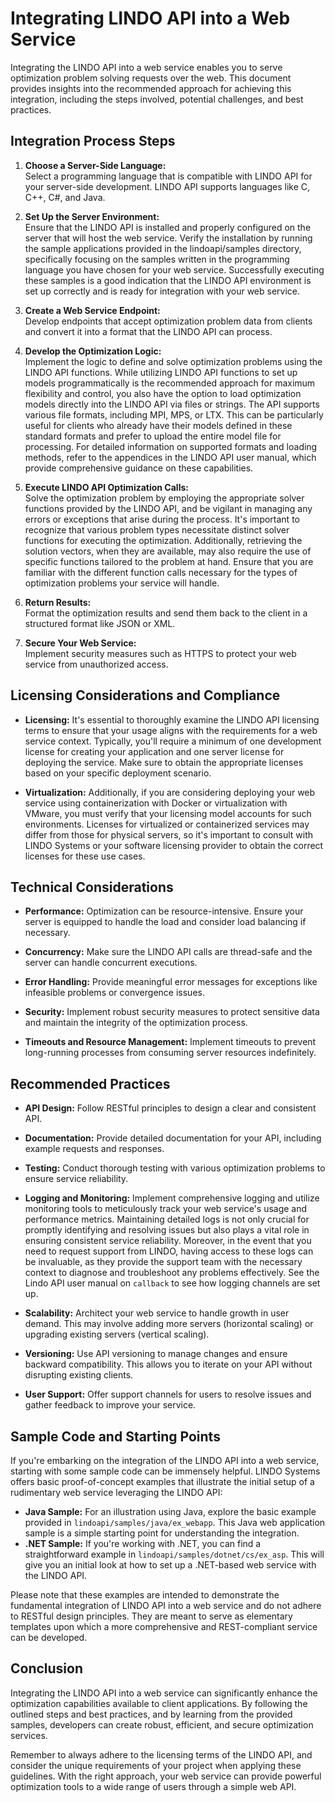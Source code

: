 # Integrating LINDO API into a Web Service

Integrating the LINDO API into a web service enables you to serve optimization problem solving requests over the web. This document provides insights into the recommended approach for achieving this integration, including the steps involved, potential challenges, and best practices.

## Integration Process Steps

1. **Choose a Server-Side Language:**  
   Select a programming language that is compatible with LINDO API for your server-side development. LINDO API supports languages like C, C++, C#, and Java.

2. **Set Up the Server Environment:**  
   Ensure that the LINDO API is installed and properly configured on the server that will host the web service. Verify the installation by running the sample applications provided in the lindoapi/samples directory, specifically focusing on the samples written in the programming language you have chosen for your web service. Successfully executing these samples is a good indication that the LINDO API environment is set up correctly and is ready for integration with your web service.

3. **Create a Web Service Endpoint:**  
   Develop endpoints that accept optimization problem data from clients and convert it into a format that the LINDO API can process.

4. **Develop the Optimization Logic:**  
   Implement the logic to define and solve optimization problems using the LINDO API functions. While utilizing LINDO API functions to set up models programmatically is the recommended approach for maximum flexibility and control, you also have the option to load optimization models directly into the LINDO API via files or strings. The API supports various file formats, including MPI, MPS, or LTX. This can be particularly useful for clients who already have their models defined in these standard formats and prefer to upload the entire model file for processing. For detailed information on supported formats and loading methods, refer to the appendices in the LINDO API user manual, which provide comprehensive guidance on these capabilities.

5. **Execute LINDO API Optimization Calls:**  
   Solve the optimization problem by employing the appropriate solver functions provided by the LINDO API, and be vigilant in managing any errors or exceptions that arise during the process. It's important to recognize that various problem types necessitate distinct solver functions for executing the optimization. Additionally, retrieving the solution vectors, when they are available, may also require the use of specific functions tailored to the problem at hand. Ensure that you are familiar with the different function calls necessary for the types of optimization problems your service will handle.

6. **Return Results:**  
   Format the optimization results and send them back to the client in a structured format like JSON or XML.

7. **Secure Your Web Service:**  
   Implement security measures such as HTTPS to protect your web service from unauthorized access.
   
## Licensing Considerations and Compliance

- **Licensing:** It's essential to thoroughly examine the LINDO API licensing terms to ensure that your usage aligns with the requirements for a web service context. Typically, you'll require a minimum of one development license for creating your application and one server license for deploying the service. Make sure to obtain the appropriate licenses based on your specific deployment scenario. 

- **Virtualization:** Additionally, if you are considering deploying your web service using containerization with Docker or virtualization with VMware, you must verify that your licensing model accounts for such environments. Licenses for virtualized or containerized services may differ from those for physical servers, so it's important to consult with LINDO Systems or your software licensing provider to obtain the correct licenses for these use cases.

## Technical Considerations

- **Performance:** Optimization can be resource-intensive. Ensure your server is equipped to handle the load and consider load balancing if necessary.

- **Concurrency:** Make sure the LINDO API calls are thread-safe and the server can handle concurrent executions.

- **Error Handling:** Provide meaningful error messages for exceptions like infeasible problems or convergence issues.

- **Security:** Implement robust security measures to protect sensitive data and maintain the integrity of the optimization process.

- **Timeouts and Resource Management:** Implement timeouts to prevent long-running processes from consuming server resources indefinitely.

## Recommended Practices

- **API Design:** Follow RESTful principles to design a clear and consistent API.

- **Documentation:** Provide detailed documentation for your API, including example requests and responses.

- **Testing:** Conduct thorough testing with various optimization problems to ensure service reliability.

- **Logging and Monitoring:** Implement comprehensive logging and utilize monitoring tools to meticulously track your web service's usage and performance metrics. Maintaining detailed logs is not only crucial for promptly identifying and resolving issues but also plays a vital role in ensuring consistent service reliability. Moreover, in the event that you need to request support from LINDO, having access to these logs can be invaluable, as they provide the support team with the necessary context to diagnose and troubleshoot any problems effectively. See the Lindo API user manual on `callback` to see how logging channels are set up.

- **Scalability:** Architect your web service to handle growth in user demand. This may involve adding more servers (horizontal scaling) or upgrading existing servers (vertical scaling).

- **Versioning:** Use API versioning to manage changes and ensure backward compatibility. This allows you to iterate on your API without disrupting existing clients.

- **User Support:** Offer support channels for users to resolve issues and gather feedback to improve your service.

## Sample Code and Starting Points

If you're embarking on the integration of the LINDO API into a web service, starting with some sample code can be immensely helpful. LINDO Systems offers basic proof-of-concept examples that illustrate the initial setup of a rudimentary web service leveraging the LINDO API:

- **Java Sample:** For an illustration using Java, explore the basic example provided in `lindoapi/samples/java/ex_webapp`. This Java web application sample is a simple starting point for understanding the integration.
- **.NET Sample:** If you're working with .NET, you can find a straightforward example in `lindoapi/samples/dotnet/cs/ex_asp`. This will give you an initial look at how to set up a .NET-based web service with the LINDO API.

Please note that these examples are intended to demonstrate the fundamental integration of LINDO API into a web service and do not adhere to RESTful design principles. They are meant to serve as elementary templates upon which a more comprehensive and REST-compliant service can be developed.

## Conclusion

Integrating the LINDO API into a web service can significantly enhance the optimization capabilities available to client applications. By following the outlined steps and best practices, and by learning from the provided samples, developers can create robust, efficient, and secure optimization services.

Remember to always adhere to the licensing terms of the LINDO API, and consider the unique requirements of your project when applying these guidelines. With the right approach, your web service can provide powerful optimization tools to a wide range of users through a simple web API.

